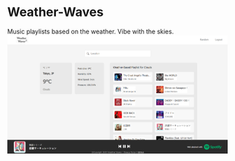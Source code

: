 # Weather-Waves
Music playlists based on the weather. Vibe with the skies. 
![Screenshot](github.png)
